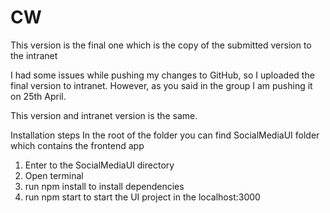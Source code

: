 # CW

This version is the final one which is the copy of the submitted version to the intranet

I had some issues while pushing my changes to GitHub, so I uploaded the final version to intranet.
However, as you said in the group I am pushing it on 25th April.

This version and intranet version is the same.

Installation steps
In the root of the folder you can find SocialMediaUI folder
which contains the frontend app

1. Enter to the SocialMediaUI directory
2. Open terminal
3. run npm install to install dependencies
4. run npm start to start the UI project in the localhost:3000
